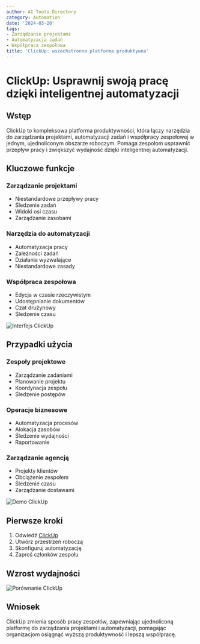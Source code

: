 ```yaml
---
author: AI Tools Directory
category: Automation
date: '2024-03-20'
tags:
- Zarządzanie projektami
- Automatyzacja zadań
- Współpraca zespołowa
title: 'ClickUp: wszechstronna platforma produktywna'
---
```


# ClickUp: Usprawnij swoją pracę dzięki inteligentnej automatyzacji

## Wstęp

ClickUp to kompleksowa platforma produktywności, która łączy narzędzia do zarządzania projektami, automatyzacji zadań i współpracy zespołowej w jednym, ujednoliconym obszarze roboczym. Pomaga zespołom usprawnić przepływ pracy i zwiększyć wydajność dzięki inteligentnej automatyzacji.

## Kluczowe funkcje

### Zarządzanie projektami
- Niestandardowe przepływy pracy
- Śledzenie zadań
- Widoki osi czasu
- Zarządzanie zasobami

### Narzędzia do automatyzacji
- Automatyzacja pracy
- Zależności zadań
- Działania wyzwalające
- Niestandardowe zasady

### Współpraca zespołowa
- Edycja w czasie rzeczywistym
- Udostępnianie dokumentów
- Czat drużynowy
- Śledzenie czasu

![Interfejs ClickUp](/imgs/clickup/interface.jpg)

## Przypadki użycia

### Zespoły projektowe
- Zarządzanie zadaniami
- Planowanie projektu
- Koordynacja zespołu
- Śledzenie postępów

### Operacje biznesowe
- Automatyzacja procesów
- Alokacja zasobów
- Śledzenie wydajności
- Raportowanie

### Zarządzanie agencją
- Projekty klientów
- Obciążenie zespołem
- Śledzenie czasu
- Zarządzanie dostawami

![Demo ClickUp](/imgs/clickup/demo.jpg)

## Pierwsze kroki

1. Odwiedź [ClickUp](https://clickup.com)
2. Utwórz przestrzeń roboczą
3. Skonfiguruj automatyzację
4. Zaproś członków zespołu

## Wzrost wydajności

![Porównanie ClickUp](/imgs/clickup/comparison.jpg)

## Wniosek

ClickUp zmienia sposób pracy zespołów, zapewniając ujednoliconą platformę do zarządzania projektami i automatyzacji, pomagając organizacjom osiągnąć wyższą produktywność i lepszą współpracę.